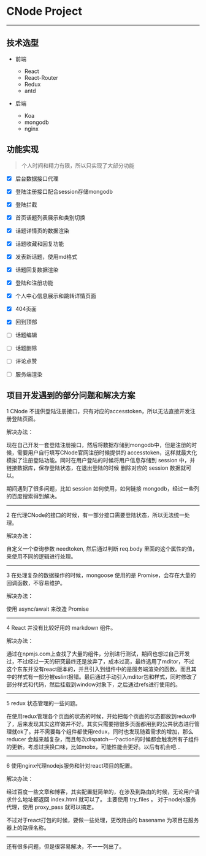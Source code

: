 ﻿# CNode Project

---

## 技术选型

- 前端

    - React
    - React-Router
    - Redux
    - antd
- 后端
    - Koa
    - mongodb
    - nginx


## 功能实现

> 个人时间和精力有限，所以只实现了大部分功能

- [x] 后台数据接口代理
- [x] 登陆注册接口配合session存储mongodb
- [x] 登陆拦截
- [x] 首页话题列表展示和类别切换
- [x] 话题详情页的数据渲染
- [x] 话题收藏和回复功能
- [x] 发表新话题，使用md格式
- [x] 话题回复数据渲染
- [x] 登陆和注册功能
- [x] 个人中心信息展示和跳转详情页面
- [x] 404页面
- [x] 回到顶部
- [ ] 话题编辑
- [ ] 话题删除
- [ ] 评论点赞
- [ ] 服务端渲染


## 项目开发遇到的部分问题和解决方案

1 CNode 不提供登陆注册接口，只有对应的accesstoken，所以无法直接开发注册登陆页面。

解决办法：

现在自己开发一套登陆注册接口，然后将数据存储到mongodb中，但是注册的时候，需要用户自行填写CNode官网注册时候提供的 accesstoken，这样就最大化模拟了注册登陆功能。同时在用户登陆的时候将用户信息存储到 session 中，并链接数据库，保存登陆状态，在退出登陆的时候 删除对应的 session 数据就可以。

期间遇到了很多问题，比如 session 如何使用，如何链接 mongodb，经过一些列的百度搜索得到解决。

---

2 在代理CNode的接口的时候，有一部分接口需要登陆状态，所以无法统一处理。

解决办法：

自定义一个查询参数 needtoken, 然后通过判断 req.body 里面的这个属性的值，来使用不同的逻辑进行处理。

---

3 在处理复杂的数据操作的时候，mongoose 使用的是 Promise，会存在大量的回调函数，不容易维护。

解决办法：

使用 async/await 来改造 Promise

---

4 React 并没有比较好用的 markdown 组件。

解决办法：

通过在npmjs.com上查找了大量的组件，分别进行测试，期间也想过自己开发过，不过经过一天的研究最终还是放弃了，成本过高，最终选用了mditor，不过这个东东并没有react版本的，并且引入到组件中的是服务端渲染的函数。而且其中的样式有一部分被eslint报错。最后通过手动引入mditor包和样式，同时修改了部分样式和代码，然后挂载到window对象下，之后通过refs进行使用的。

---

5 redux 状态管理的一些问题。

在使用redux管理各个页面的状态的时候，开始把每个页面的状态都放到redux中了，后来发现其实这样做并不好。其实只需要把很多页面都用到的公共状态进行管理就ok了。并不需要每个组件都使用redux，同时也发现随着需求的增加，那么 reducer 会越来越复杂，而且每次dispatch一个action的时候都会触发所有子组件的更新。考虑过换换口味，比如mobx，可能性能会更好。以后有机会吧...

---

6 使用nginx代理nodejs服务和针对react项目的配置。

解决办法：

经过百度一些文章和博客，其实配置挺简单的，在涉及到路由的时候，无论用户请求什么地址都返回 index.html 就可以了。 主要使用 try_files 。 对于nodejs服务代理，使用 proxy_pass 就可以搞定。

不过对于react打包的时候，要做一些处理，更改路由的 basename 为项目在服务器上的路径名称。

---

还有很多问题，但是很容易解决，不一一列出了。



